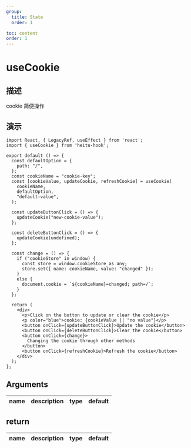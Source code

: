 ```yaml
---
group:
  title: State
  order: 1

toc: content
order: 1
---
```


# useCookie

## 描述

cookie 简便操作

## 演示


```tsx
import React, { LegacyRef, useEffect } from 'react';
import { useCookie } from 'heitu-hook';

export default () => {
  const defaultOption = {
    path: "/",
  };
  const cookieName = "cookie-key";
  const [cookieValue, updateCookie, refreshCookie] = useCookie(
    cookieName,
    defaultOption,
    "default-value",
  );

  const updateButtonClick = () => {
    updateCookie("new-cookie-value");
  };

  const deleteButtonClick = () => {
    updateCookie(undefined);
  };

  const change = () => {
    if ("cookieStore" in window) {
      const store = window.cookieStore as any;
      store.set({ name: cookieName, value: "changed" });
    }
    else {
      document.cookie = `${cookieName}=changed; path=/`;
    }
  };

  return (
    <div>
      <p>Click on the button to update or clear the cookie</p>
      <p color="blue">cookie: {cookieValue || "no value"}</p>
      <button onClick={updateButtonClick}>Update the cookie</button>
      <button onClick={deleteButtonClick}>Clear the cookie</button>
      <button onClick={change}>
        Changing the cookie through other methods
      </button>
      <button onClick={refreshCookie}>Refresh the cookie</button>
    </div>
  );
};
```

## Arguments

| name    | description              | type                     | default                                        |
|---------|--------------------------|--------------------------|------------------------------------------------|


## return

| name      | description              | type                                     | default |
|-----------|--------------------------|------------------------------------------|---------|
